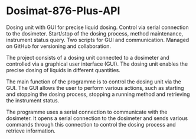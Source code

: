 # Dosimat-876-Plus-API
Dosing unit with GUI for precise liquid dosing. Control via serial connection to the dosimeter. Start/stop of the dosing process, method maintenance, instrument status query. Two scripts for GUI and communication. Managed on GitHub for versioning and collaboration.


The project consists of a dosing unit connected to a dosimeter and controlled via a graphical user interface (GUI). The dosing unit enables the precise dosing of liquids in different quantities.

The main function of the programme is to control the dosing unit via the GUI. The GUI allows the user to perform various actions, such as starting and stopping the dosing process, stopping a running method and retrieving the instrument status.

The programme uses a serial connection to communicate with the dosimeter. It opens a serial connection to the dosimeter and sends various commands through this connection to control the dosing process and retrieve information.
